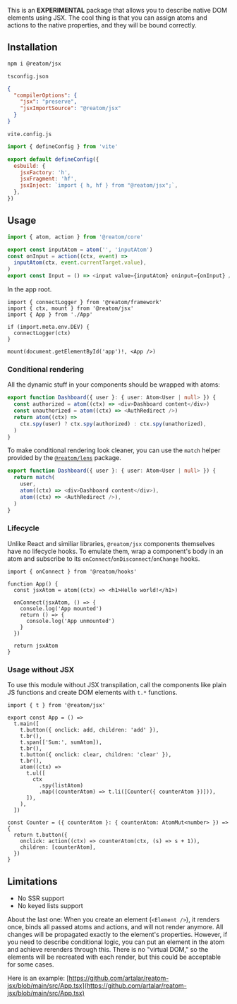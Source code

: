This is an **EXPERIMENTAL** package that allows you to describe native DOM elements using JSX. The cool thing is that you can assign atoms and actions to the native properties, and they will be bound correctly.

## Installation

```sh
npm i @reatom/jsx
```

`tsconfig.json`

```json
{
  "compilerOptions": {
    "jsx": "preserve",
    "jsxImportSource": "@reatom/jsx"
  }
}
```

`vite.config.js`

```js
import { defineConfig } from 'vite'

export default defineConfig({
  esbuild: {
    jsxFactory: 'h',
    jsxFragment: 'hf',
    jsxInject: `import { h, hf } from "@reatom/jsx";`,
  },
})
```

## Usage

```ts
import { atom, action } from '@reatom/core'

export const inputAtom = atom('', 'inputAtom')
const onInput = action((ctx, event) =>
  inputAtom(ctx, event.currentTarget.value),
)
export const Input = () => <input value={inputAtom} oninput={onInput} />
```

In the app root.

```tsx
import { connectLogger } from '@reatom/framework'
import { ctx, mount } from '@reatom/jsx'
import { App } from './App'

if (import.meta.env.DEV) {
  connectLogger(ctx)
}

mount(document.getElementById('app')!, <App />)
```

### Conditional rendering

All the dynamic stuff in your components should be wrapped with atoms:

```ts
export function Dashboard({ user }: { user: Atom<User | null> }) {
  const authorized = atom((ctx) => <div>Dashboard content</div>)
  const unauthorized = atom((ctx) => <AuthRedirect />)
  return atom((ctx) =>
    ctx.spy(user) ? ctx.spy(authorized) : ctx.spy(unathorized),
  )
}
```

To make conditional rendering look cleaner, you can use the `match` helper provided by the [`@reatom/lens`](https://www.reatom.dev/package/lens) package.

```ts
export function Dashboard({ user }: { user: Atom<User | null> }) {
  return match(
    user,
    atom((ctx) => <div>Dashboard content</div>),
    atom((ctx) => <AuthRedirect />),
  )
}
```

### Lifecycle

Unlike React and similiar libraries, `@reatom/jsx` components themselves have no lifecycle hooks. To emulate them, wrap a component's body in an atom and subscribe to its `onConnect`/`onDisconnect`/`onChange` hooks.

```tsx
import { onConnect } from '@reatom/hooks'

function App() {
  const jsxAtom = atom((ctx) => <h1>Hello world!</h1>)

  onConnect(jsxAtom, () => {
    console.log('App mounted')
    return () => {
      console.log('App unmounted')
    }
  })

  return jsxAtom
}
```

### Usage without JSX

To use this module without JSX transpilation, call the components like plain JS functions and create DOM elements with `t.*` functions.

```tsx
import { t } from '@reatom/jsx'

export const App = () =>
  t.main([
    t.button({ onclick: add, children: 'add' }),
    t.br(),
    t.span(['Sum:', sumAtom]),
    t.br(),
    t.button({ onclick: clear, children: 'clear' }),
    t.br(),
    atom((ctx) =>
      t.ul([
        ctx
          .spy(listAtom)
          .map((counterAtom) => t.li([Counter({ counterAtom })])),
      ]),
    ),
  ])

const Counter = ({ counterAtom }: { counterAtom: AtomMut<number> }) => {
  return t.button({
    onclick: action((ctx) => counterAtom(ctx, (s) => s + 1)),
    children: [counterAtom],
  })
}
```

## Limitations

- No SSR support
- No keyed lists support

About the last one: When you create an element (`<Element />`), it renders once, binds all passed atoms and actions, and will not render anymore. All changes will be propagated exactly to the element's properties. However, if you need to describe conditional logic, you can put an element in the atom and achieve rerenders through this. There is no "virtual DOM," so the elements will be recreated with each render, but this could be acceptable for some cases.

Here is an example: [https://github.com/artalar/reatom-jsx/blob/main/src/App.tsx](https://github.com/artalar/reatom-jsx/blob/main/src/App.tsx)
